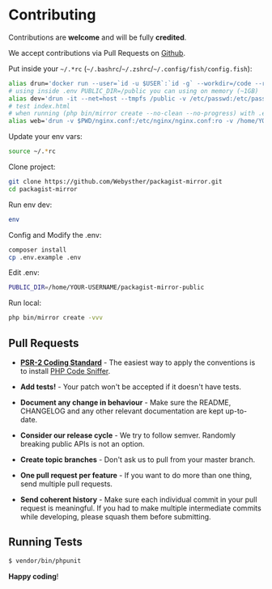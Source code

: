 # Contributing

Contributions are **welcome** and will be fully **credited**.

We accept contributions via Pull Requests on [Github](https://github.com/Webysther/packagist-mirror).

Put inside your `~/.*rc` (`~/.bashrc`/`~/.zshrc`/`~/.config/fish/config.fish`):
```bash
alias drun='docker run --user=`id -u $USER`:`id -g` --workdir=/code --rm -v $PWD:/code -v $HOME:/home/YOUR-USERNAME'
# using inside .env PUBLIC_DIR=/public you can using on memory (~1GB)
alias dev='drun -it --net=host --tmpfs /public -v /etc/passwd:/etc/passwd:ro -v /etc/group:/etc/group:ro webysther/composer-debian bash'
# test index.html
# when running (php bin/mirror create --no-clean --no-progress) with .env PUBLIC_DIR=/home/YOUR-USERNAME/public inside alias dev
alias web='drun -v $PWD/nginx.conf:/etc/nginx/nginx.conf:ro -v /home/YOUR-USERNAME/public:/usr/share/nginx/html:ro -p 80:80 -d nginx:alpine'
```

Update your env vars:
```bash
source ~/.*rc
```

Clone project:
```bash
git clone https://github.com/Webysther/packagist-mirror.git
cd packagist-mirror
```

Run env dev:
```bash
env
```

Config and Modify the .env:
```bash
composer install
cp .env.example .env
```

Edit .env:
```bash
PUBLIC_DIR=/home/YOUR-USERNAME/packagist-mirror-public
```

Run local:
```bash
php bin/mirror create -vvv
```

## Pull Requests

- **[PSR-2 Coding Standard](https://github.com/php-fig/fig-standards/blob/master/accepted/PSR-2-coding-style-guide.md)** - The easiest way to apply the conventions is to install [PHP Code Sniffer](http://pear.php.net/package/PHP_CodeSniffer).

- **Add tests!** - Your patch won't be accepted if it doesn't have tests.

- **Document any change in behaviour** - Make sure the README, CHANGELOG and any other relevant documentation are kept up-to-date.

- **Consider our release cycle** - We try to follow semver. Randomly breaking public APIs is not an option.

- **Create topic branches** - Don't ask us to pull from your master branch.

- **One pull request per feature** - If you want to do more than one thing, send multiple pull requests.

- **Send coherent history** - Make sure each individual commit in your pull request is meaningful. If you had to make multiple intermediate commits while developing, please squash them before submitting.


## Running Tests

``` bash
$ vendor/bin/phpunit
```


**Happy coding**!
